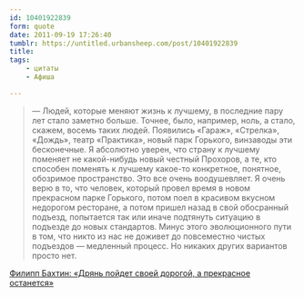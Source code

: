 ```yaml
---
id: 10401922839
form: quote
date: 2011-09-19 17:26:40
tumblr: https://untitled.urbansheep.com/post/10401922839
title: 
tags:
    - цитаты
    - Афиша

---
```


<blockquote>
— Людей, которые меняют жизнь к лучшему, в последние пару лет стало заметно больше. Точнее, было, например, ноль, а стало, скажем, восемь таких людей. Появились «Гараж», «Стрелка», «Дождь», театр «Практика», новый парк Горького, винзаводы эти бесконечные. Я абсолютно уверен, что страну к лучшему поменяет не какой-нибудь новый честный Прохоров, а те, кто способен поменять к лучшему какое-то конкретное, понятное, обозримое пространство. Это все очень воодушевляет. Я очень верю в то, что человек, который провел время в новом прекрасном парке Горького, потом поел в красивом вкусном недорогом ресторане, а потом пришел назад в свой обосранный подъезд, попытается так или иначе подтянуть ситуацию в подъезде до новых стандартов. Минус этого эволюционного пути в том, что никто из нас не доживет до повсеместно чистых подъездов — медленный процесс. Но никаких других вариантов просто нет.
</blockquote>

<a href="http://www.afisha.ru/article/bahtos/">Филипп Бахтин: «Дрянь пойдет своей дорогой, а прекрасное останется»</a>
